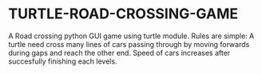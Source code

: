 # TURTLE-ROAD-CROSSING-GAME
A Road crossing python GUI game using turtle module.
Rules are simple: A turtle need cross many lines of cars passing through by moving forwards during gaps and reach the other end.
Speed of cars increases after succesfully finishing each levels.
